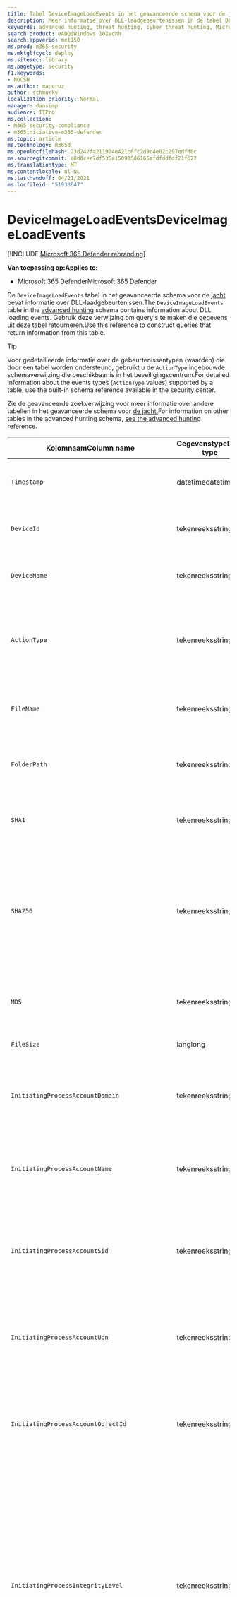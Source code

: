 ```yaml
---
title: Tabel DeviceImageLoadEvents in het geavanceerde schema voor de jacht
description: Meer informatie over DLL-laadgebeurtenissen in de tabel DeviceImageLoadEvents van het geavanceerde schema voor de jacht
keywords: advanced hunting, threat hunting, cyber threat hunting, Microsoft 365 Defender, microsoft 365, m365, search, query, telemetry, schema reference, kusto, table, column, data type, description, imageloadevents, DeviceImageLoadEvents, DLL loading, library, file image
search.product: eADQiWindows 10XVcnh
search.appverid: met150
ms.prod: m365-security
ms.mktglfcycl: deploy
ms.sitesec: library
ms.pagetype: security
f1.keywords:
- NOCSH
ms.author: maccruz
author: schmurky
localization_priority: Normal
manager: dansimp
audience: ITPro
ms.collection:
- M365-security-compliance
- m365initiative-m365-defender
ms.topic: article
ms.technology: m365d
ms.openlocfilehash: 23d242fa211924e421c6fc2d9c4e02c297edfd0c
ms.sourcegitcommit: a8d8cee7df535a150985d6165afdfddfdf21f622
ms.translationtype: MT
ms.contentlocale: nl-NL
ms.lasthandoff: 04/21/2021
ms.locfileid: "51933047"
---
```

# <a name="deviceimageloadevents"></a><span data-ttu-id="08360-104">DeviceImageLoadEvents</span><span class="sxs-lookup"><span data-stu-id="08360-104">DeviceImageLoadEvents</span></span>

[!INCLUDE [Microsoft 365 Defender rebranding](../includes/microsoft-defender.md)]


<span data-ttu-id="08360-105">**Van toepassing op:**</span><span class="sxs-lookup"><span data-stu-id="08360-105">**Applies to:**</span></span>
- <span data-ttu-id="08360-106">Microsoft 365 Defender</span><span class="sxs-lookup"><span data-stu-id="08360-106">Microsoft 365 Defender</span></span>



<span data-ttu-id="08360-107">De `DeviceImageLoadEvents` tabel in het geavanceerde schema voor de [jacht](advanced-hunting-overview.md) bevat informatie over DLL-laadgebeurtenissen.</span><span class="sxs-lookup"><span data-stu-id="08360-107">The `DeviceImageLoadEvents` table in the [advanced hunting](advanced-hunting-overview.md) schema contains information about DLL loading events.</span></span> <span data-ttu-id="08360-108">Gebruik deze verwijzing om query's te maken die gegevens uit deze tabel retourneren.</span><span class="sxs-lookup"><span data-stu-id="08360-108">Use this reference to construct queries that return information from this table.</span></span>

>[!TIP]
> <span data-ttu-id="08360-109">Voor gedetailleerde informatie over de gebeurtenissentypen (waarden) die door een tabel worden ondersteund, gebruikt u de `ActionType` ingebouwde schemaverwijzing die beschikbaar is in het beveiligingscentrum.</span><span class="sxs-lookup"><span data-stu-id="08360-109">For detailed information about the events types (`ActionType` values) supported by a table, use the built-in schema reference available in the security center.</span></span>

<span data-ttu-id="08360-110">Zie de geavanceerde zoekverwijzing voor meer informatie over andere tabellen in het geavanceerde schema voor [de jacht.](advanced-hunting-schema-tables.md)</span><span class="sxs-lookup"><span data-stu-id="08360-110">For information on other tables in the advanced hunting schema, [see the advanced hunting reference](advanced-hunting-schema-tables.md).</span></span>

| <span data-ttu-id="08360-111">Kolomnaam</span><span class="sxs-lookup"><span data-stu-id="08360-111">Column name</span></span> | <span data-ttu-id="08360-112">Gegevenstype</span><span class="sxs-lookup"><span data-stu-id="08360-112">Data type</span></span> | <span data-ttu-id="08360-113">Beschrijving</span><span class="sxs-lookup"><span data-stu-id="08360-113">Description</span></span> |
|-------------|-----------|-------------|
| `Timestamp` | <span data-ttu-id="08360-114">datetime</span><span class="sxs-lookup"><span data-stu-id="08360-114">datetime</span></span> | <span data-ttu-id="08360-115">Datum en tijd waarop de gebeurtenis is opgenomen</span><span class="sxs-lookup"><span data-stu-id="08360-115">Date and time when the event was recorded</span></span> |
| `DeviceId` | <span data-ttu-id="08360-116">tekenreeks</span><span class="sxs-lookup"><span data-stu-id="08360-116">string</span></span> | <span data-ttu-id="08360-117">Unieke id voor de machine in de service</span><span class="sxs-lookup"><span data-stu-id="08360-117">Unique identifier for the machine in the service</span></span> |
| `DeviceName` | <span data-ttu-id="08360-118">tekenreeks</span><span class="sxs-lookup"><span data-stu-id="08360-118">string</span></span> | <span data-ttu-id="08360-119">Volledig gekwalificeerde domeinnaam (FQDN) van de computer</span><span class="sxs-lookup"><span data-stu-id="08360-119">Fully qualified domain name (FQDN) of the machine</span></span> |
| `ActionType` | <span data-ttu-id="08360-120">tekenreeks</span><span class="sxs-lookup"><span data-stu-id="08360-120">string</span></span> | <span data-ttu-id="08360-121">Type activiteit dat de gebeurtenis heeft geactiveerd.</span><span class="sxs-lookup"><span data-stu-id="08360-121">Type of activity that triggered the event.</span></span> <span data-ttu-id="08360-122">Zie de [in-portal schemaverwijzing voor](advanced-hunting-schema-tables.md?#get-schema-information-in-the-security-center) meer informatie</span><span class="sxs-lookup"><span data-stu-id="08360-122">See the [in-portal schema reference](advanced-hunting-schema-tables.md?#get-schema-information-in-the-security-center) for details</span></span> |
| `FileName` | <span data-ttu-id="08360-123">tekenreeks</span><span class="sxs-lookup"><span data-stu-id="08360-123">string</span></span> | <span data-ttu-id="08360-124">Naam van het bestand waar de opgenomen actie op is toegepast</span><span class="sxs-lookup"><span data-stu-id="08360-124">Name of the file that the recorded action was applied to</span></span> |
| `FolderPath` | <span data-ttu-id="08360-125">tekenreeks</span><span class="sxs-lookup"><span data-stu-id="08360-125">string</span></span> | <span data-ttu-id="08360-126">Map met het bestand waarin de opgenomen actie is toegepast</span><span class="sxs-lookup"><span data-stu-id="08360-126">Folder containing the file that the recorded action was applied to</span></span> |
| `SHA1` | <span data-ttu-id="08360-127">tekenreeks</span><span class="sxs-lookup"><span data-stu-id="08360-127">string</span></span> | <span data-ttu-id="08360-128">SHA-1 van het bestand waar de opgenomen actie op is toegepast</span><span class="sxs-lookup"><span data-stu-id="08360-128">SHA-1 of the file that the recorded action was applied to</span></span> |
| `SHA256` | <span data-ttu-id="08360-129">tekenreeks</span><span class="sxs-lookup"><span data-stu-id="08360-129">string</span></span> | <span data-ttu-id="08360-130">SHA-256 van het bestand waar de opgenomen actie op is toegepast.</span><span class="sxs-lookup"><span data-stu-id="08360-130">SHA-256 of the file that the recorded action was applied to.</span></span> <span data-ttu-id="08360-131">Dit veld wordt meestal niet ingevuld: gebruik de kolom SHA1 wanneer deze beschikbaar is.</span><span class="sxs-lookup"><span data-stu-id="08360-131">This field is usually not populated — use the SHA1 column when available.</span></span> |
| `MD5` | <span data-ttu-id="08360-132">tekenreeks</span><span class="sxs-lookup"><span data-stu-id="08360-132">string</span></span> | <span data-ttu-id="08360-133">MD5-hash van het bestand waar de opgenomen actie op is toegepast</span><span class="sxs-lookup"><span data-stu-id="08360-133">MD5 hash of the file that the recorded action was applied to</span></span> |
| `FileSize` | <span data-ttu-id="08360-134">lang</span><span class="sxs-lookup"><span data-stu-id="08360-134">long</span></span> | <span data-ttu-id="08360-135">Grootte van het bestand in bytes</span><span class="sxs-lookup"><span data-stu-id="08360-135">Size of the file in bytes</span></span> |
| `InitiatingProcessAccountDomain` | <span data-ttu-id="08360-136">tekenreeks</span><span class="sxs-lookup"><span data-stu-id="08360-136">string</span></span> | <span data-ttu-id="08360-137">Domein van het account dat het proces heeft doorlopen dat verantwoordelijk is voor de gebeurtenis</span><span class="sxs-lookup"><span data-stu-id="08360-137">Domain of the account that ran the process responsible for the event</span></span> |
| `InitiatingProcessAccountName` | <span data-ttu-id="08360-138">tekenreeks</span><span class="sxs-lookup"><span data-stu-id="08360-138">string</span></span> | <span data-ttu-id="08360-139">Gebruikersnaam van het account dat het proces heeft doorlopen dat verantwoordelijk is voor de gebeurtenis</span><span class="sxs-lookup"><span data-stu-id="08360-139">User name of the account that ran the process responsible for the event</span></span> |
| `InitiatingProcessAccountSid` | <span data-ttu-id="08360-140">tekenreeks</span><span class="sxs-lookup"><span data-stu-id="08360-140">string</span></span> | <span data-ttu-id="08360-141">Beveiligingsaanduiding (SID) van het account dat het proces heeft doorlopen dat verantwoordelijk is voor de gebeurtenis</span><span class="sxs-lookup"><span data-stu-id="08360-141">Security Identifier (SID) of the account that ran the process responsible for the event</span></span> |
| `InitiatingProcessAccountUpn` | <span data-ttu-id="08360-142">tekenreeks</span><span class="sxs-lookup"><span data-stu-id="08360-142">string</span></span> | <span data-ttu-id="08360-143">User principal name (UPN) of the account that ran the process responsible for the event</span><span class="sxs-lookup"><span data-stu-id="08360-143">User principal name (UPN) of the account that ran the process responsible for the event</span></span> |
| `InitiatingProcessAccountObjectId` | <span data-ttu-id="08360-144">tekenreeks</span><span class="sxs-lookup"><span data-stu-id="08360-144">string</span></span> | <span data-ttu-id="08360-145">Azure AD-object-id van het gebruikersaccount dat het proces heeft uitgevoerd dat verantwoordelijk is voor de gebeurtenis</span><span class="sxs-lookup"><span data-stu-id="08360-145">Azure AD object ID of the user account that ran the process responsible for the event</span></span> |
| `InitiatingProcessIntegrityLevel` | <span data-ttu-id="08360-146">tekenreeks</span><span class="sxs-lookup"><span data-stu-id="08360-146">string</span></span> | <span data-ttu-id="08360-147">Integriteitsniveau van het proces dat de gebeurtenis heeft gestart.</span><span class="sxs-lookup"><span data-stu-id="08360-147">Integrity level of the process that initiated the event.</span></span> <span data-ttu-id="08360-148">Windows wijst integriteitsniveaus toe aan processen op basis van bepaalde kenmerken, bijvoorbeeld als ze zijn gestart via een internet-download.</span><span class="sxs-lookup"><span data-stu-id="08360-148">Windows assigns integrity levels to processes based on certain characteristics, such as if they were launched from an internet download.</span></span> <span data-ttu-id="08360-149">Deze integriteitsniveaus zijn van invloed op machtigingen voor resources</span><span class="sxs-lookup"><span data-stu-id="08360-149">These integrity levels influence permissions to resources</span></span> |
| `InitiatingProcessTokenElevation` | <span data-ttu-id="08360-150">tekenreeks</span><span class="sxs-lookup"><span data-stu-id="08360-150">string</span></span> | <span data-ttu-id="08360-151">Tokentype dat aangeeft dat de aanwezigheid of afwezigheid van UAC-bevoegdheden (User Access Control) is toegepast op het proces waarmee de gebeurtenis is gestart</span><span class="sxs-lookup"><span data-stu-id="08360-151">Token type indicating the presence or absence of User Access Control (UAC) privilege elevation applied to the process that initiated the event</span></span> |
| `InitiatingProcessSHA1` | <span data-ttu-id="08360-152">tekenreeks</span><span class="sxs-lookup"><span data-stu-id="08360-152">string</span></span> | <span data-ttu-id="08360-153">SHA-1 van het proces (afbeeldingsbestand) dat de gebeurtenis heeft gestart</span><span class="sxs-lookup"><span data-stu-id="08360-153">SHA-1 of the process (image file) that initiated the event</span></span> |
| `InitiatingProcessSHA256` | <span data-ttu-id="08360-154">tekenreeks</span><span class="sxs-lookup"><span data-stu-id="08360-154">string</span></span> | <span data-ttu-id="08360-155">SHA-256 van het proces (afbeeldingsbestand) dat de gebeurtenis heeft gestart.</span><span class="sxs-lookup"><span data-stu-id="08360-155">SHA-256 of the process (image file) that initiated the event.</span></span> <span data-ttu-id="08360-156">Dit veld wordt meestal niet ingevuld: gebruik de kolom SHA1 wanneer deze beschikbaar is.</span><span class="sxs-lookup"><span data-stu-id="08360-156">This field is usually not populated — use the SHA1 column when available.</span></span> |
| `InitiatingProcessMD5` | <span data-ttu-id="08360-157">tekenreeks</span><span class="sxs-lookup"><span data-stu-id="08360-157">string</span></span> | <span data-ttu-id="08360-158">MD5-hash van het proces (afbeeldingsbestand) dat de gebeurtenis heeft gestart</span><span class="sxs-lookup"><span data-stu-id="08360-158">MD5 hash of the process (image file) that initiated the event</span></span> |
| `InitiatingProcessFileName` | <span data-ttu-id="08360-159">tekenreeks</span><span class="sxs-lookup"><span data-stu-id="08360-159">string</span></span> | <span data-ttu-id="08360-160">Naam van het proces dat de gebeurtenis heeft gestart</span><span class="sxs-lookup"><span data-stu-id="08360-160">Name of the process that initiated the event</span></span> |
| `InitiatingProcessFileSize` | <span data-ttu-id="08360-161">lang</span><span class="sxs-lookup"><span data-stu-id="08360-161">long</span></span> | <span data-ttu-id="08360-162">Grootte van het bestand dat het proces heeft doorlopen dat verantwoordelijk is voor de gebeurtenis</span><span class="sxs-lookup"><span data-stu-id="08360-162">Size of the file that ran the process responsible for the event</span></span> |
| `InitiatingProcessVersionInfoCompanyName` | <span data-ttu-id="08360-163">tekenreeks</span><span class="sxs-lookup"><span data-stu-id="08360-163">string</span></span> | <span data-ttu-id="08360-164">Bedrijfsnaam van de versiegegevens van het proces (afbeeldingsbestand) dat verantwoordelijk is voor de gebeurtenis</span><span class="sxs-lookup"><span data-stu-id="08360-164">Company name from the version information of the process (image file) responsible for the event</span></span> |
| `InitiatingProcessVersionInfoProductName` | <span data-ttu-id="08360-165">tekenreeks</span><span class="sxs-lookup"><span data-stu-id="08360-165">string</span></span> | <span data-ttu-id="08360-166">Productnaam van de versiegegevens van het proces (afbeeldingsbestand) dat verantwoordelijk is voor de gebeurtenis</span><span class="sxs-lookup"><span data-stu-id="08360-166">Product name from the version information of the process (image file) responsible for the event</span></span> |
| `InitiatingProcessVersionInfoProductVersion`| <span data-ttu-id="08360-167">tekenreeks</span><span class="sxs-lookup"><span data-stu-id="08360-167">string</span></span> | <span data-ttu-id="08360-168">Productversie van de versiegegevens van het proces (afbeeldingsbestand) dat verantwoordelijk is voor de gebeurtenis</span><span class="sxs-lookup"><span data-stu-id="08360-168">Product version from the version information of the process (image file) responsible for the event</span></span> |
| `InitiatingProcessVersionInfoInternalFileName` | <span data-ttu-id="08360-169">tekenreeks</span><span class="sxs-lookup"><span data-stu-id="08360-169">string</span></span> | <span data-ttu-id="08360-170">Interne bestandsnaam van de versiegegevens van het proces (afbeeldingsbestand) dat verantwoordelijk is voor de gebeurtenis</span><span class="sxs-lookup"><span data-stu-id="08360-170">Internal file name from the version information of the process (image file) responsible for the event</span></span> |
| `InitiatingProcessVersionInfoOriginalFileName` | <span data-ttu-id="08360-171">tekenreeks</span><span class="sxs-lookup"><span data-stu-id="08360-171">string</span></span> | <span data-ttu-id="08360-172">Oorspronkelijke bestandsnaam van de versiegegevens van het proces (afbeeldingsbestand) dat verantwoordelijk is voor de gebeurtenis</span><span class="sxs-lookup"><span data-stu-id="08360-172">Original file name from the version information of the process (image file) responsible for the event</span></span> |
| `InitiatingProcessVersionInfoFileDescription` | <span data-ttu-id="08360-173">tekenreeks</span><span class="sxs-lookup"><span data-stu-id="08360-173">string</span></span> | <span data-ttu-id="08360-174">Beschrijving van de versiegegevens van het proces (afbeeldingsbestand) dat verantwoordelijk is voor de gebeurtenis</span><span class="sxs-lookup"><span data-stu-id="08360-174">Description from the version information of the process (image file) responsible for the event</span></span> |
| `InitiatingProcessId` | <span data-ttu-id="08360-175">int</span><span class="sxs-lookup"><span data-stu-id="08360-175">int</span></span> | <span data-ttu-id="08360-176">Proces-id (PID) van het proces dat de gebeurtenis heeft gestart</span><span class="sxs-lookup"><span data-stu-id="08360-176">Process ID (PID) of the process that initiated the event</span></span> |
| `InitiatingProcessCommandLine` | <span data-ttu-id="08360-177">tekenreeks</span><span class="sxs-lookup"><span data-stu-id="08360-177">string</span></span> | <span data-ttu-id="08360-178">Opdrachtregel die wordt gebruikt om het proces uit te voeren waarmee de gebeurtenis is gestart</span><span class="sxs-lookup"><span data-stu-id="08360-178">Command line used to run the process that initiated the event</span></span> |
| `InitiatingProcessCreationTime` | <span data-ttu-id="08360-179">datetime</span><span class="sxs-lookup"><span data-stu-id="08360-179">datetime</span></span> | <span data-ttu-id="08360-180">Datum en tijd waarop het proces dat de gebeurtenis heeft gestart is gestart</span><span class="sxs-lookup"><span data-stu-id="08360-180">Date and time when the process that initiated the event was started</span></span> |
| `InitiatingProcessFolderPath` | <span data-ttu-id="08360-181">tekenreeks</span><span class="sxs-lookup"><span data-stu-id="08360-181">string</span></span> | <span data-ttu-id="08360-182">Map met het proces (afbeeldingsbestand) dat de gebeurtenis heeft gestart</span><span class="sxs-lookup"><span data-stu-id="08360-182">Folder containing the process (image file) that initiated the event</span></span> |
| `InitiatingProcessParentId` | <span data-ttu-id="08360-183">int</span><span class="sxs-lookup"><span data-stu-id="08360-183">int</span></span> | <span data-ttu-id="08360-184">Proces-id (PID) van het bovenliggende proces dat het proces heeft voortgebracht dat verantwoordelijk is voor de gebeurtenis</span><span class="sxs-lookup"><span data-stu-id="08360-184">Process ID (PID) of the parent process that spawned the process responsible for the event</span></span> |
| `InitiatingProcessParentFileName` | <span data-ttu-id="08360-185">tekenreeks</span><span class="sxs-lookup"><span data-stu-id="08360-185">string</span></span> | <span data-ttu-id="08360-186">Naam van het bovenliggende proces dat het proces heeft voortgebracht dat verantwoordelijk is voor de gebeurtenis</span><span class="sxs-lookup"><span data-stu-id="08360-186">Name of the parent process that spawned the process responsible for the event</span></span> |
| `InitiatingProcessParentCreationTime` | <span data-ttu-id="08360-187">datetime</span><span class="sxs-lookup"><span data-stu-id="08360-187">datetime</span></span> | <span data-ttu-id="08360-188">Datum en tijd waarop het bovenliggende deel van het proces dat verantwoordelijk is voor de gebeurtenis is gestart</span><span class="sxs-lookup"><span data-stu-id="08360-188">Date and time when the parent of the process responsible for the event was started</span></span> |
| `ReportId` | <span data-ttu-id="08360-189">lang</span><span class="sxs-lookup"><span data-stu-id="08360-189">long</span></span> | <span data-ttu-id="08360-190">Gebeurtenis-id op basis van een herhalende teller.</span><span class="sxs-lookup"><span data-stu-id="08360-190">Event identifier based on a repeating counter.</span></span> <span data-ttu-id="08360-191">Als u unieke gebeurtenissen wilt identificeren, moet deze kolom worden gebruikt in combinatie met de kolommen DeviceName en Timestamp</span><span class="sxs-lookup"><span data-stu-id="08360-191">To identify unique events, this column must be used in conjunction with the DeviceName and Timestamp columns</span></span> |
| `AppGuardContainerId` | <span data-ttu-id="08360-192">tekenreeks</span><span class="sxs-lookup"><span data-stu-id="08360-192">string</span></span> | <span data-ttu-id="08360-193">Id voor de gevirtualiseerde container die door Application Guard wordt gebruikt om browseractiviteit te isoleren</span><span class="sxs-lookup"><span data-stu-id="08360-193">Identifier for the virtualized container used by Application Guard to isolate browser activity</span></span> |

## <a name="related-topics"></a><span data-ttu-id="08360-194">Verwante onderwerpen</span><span class="sxs-lookup"><span data-stu-id="08360-194">Related topics</span></span>
- [<span data-ttu-id="08360-195">Overzicht van geavanceerd opsporen</span><span class="sxs-lookup"><span data-stu-id="08360-195">Advanced hunting overview</span></span>](advanced-hunting-overview.md)
- [<span data-ttu-id="08360-196">De querytaal leren</span><span class="sxs-lookup"><span data-stu-id="08360-196">Learn the query language</span></span>](advanced-hunting-query-language.md)
- [<span data-ttu-id="08360-197">Gedeelde query's gebruiken</span><span class="sxs-lookup"><span data-stu-id="08360-197">Use shared queries</span></span>](advanced-hunting-shared-queries.md)
- [<span data-ttu-id="08360-198">Opsporen op apparaten en in e-mailberichten, apps en identiteiten</span><span class="sxs-lookup"><span data-stu-id="08360-198">Hunt across devices, emails, apps, and identities</span></span>](advanced-hunting-query-emails-devices.md)
- [<span data-ttu-id="08360-199">Meer informatie over het schema</span><span class="sxs-lookup"><span data-stu-id="08360-199">Understand the schema</span></span>](advanced-hunting-schema-tables.md)
- [<span data-ttu-id="08360-200">Aanbevolen procedures voor query's toepassen</span><span class="sxs-lookup"><span data-stu-id="08360-200">Apply query best practices</span></span>](advanced-hunting-best-practices.md)
